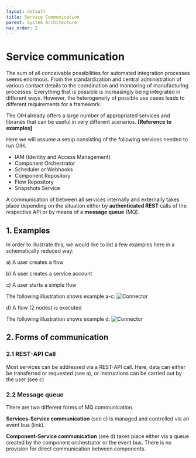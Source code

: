 ```yaml
---
layout: default
title: Service Communication
parent: System Architecture
nav_order: 2
---
```


# Service communication

The sum of all conceivable possibilities for automated integration processes seems enormous. From the standardization and central administration of various contact details to the coordination and monitoring of manufacturing processes. Everything that is possible is increasingly being integrated in different ways. However, the heterogeneity of possible use cases leads to different requirements for a framework.

The OIH already offers a large number of appropriated services and libraries that can be useful in very different scenarios. **[Reference to examples]**

Here we will assume a setup consisting of the following services needed to run OIH.

- IAM (Identity and Access Management)
- Component Orchestrator
- Scheduler or Webhooks
- Component Repository
- Flow Repository
- Snapshots Service

A communication of between all services internally and externally takes place depending on the situation either by **authenticated REST** calls ​​of the respective API or by means of a **message queue** (MQ).

## 1. Examples

In order to illustrate this, we would like to list a few examples here in a schematically reduced way:

a) A user creates a flow

b) A user creates a service account

c) A user starts a simple flow

The following illustration shows example a-c:
![Connector](../../assets/images/communication.example.a-c.png)

d) A flow (2 nodes) is executed

The following illustration shows example d:
![Connector](../../assets/images/communication.example.png)


## 2. Forms of communication

### 2.1 REST-API Call

Most services can be addressed via a REST-API call. Here, data can either be transferred or requested (see a), or instructions can be carried out by the user (see c)

### 2.2 Message queue
There are two different forms of MQ communication. 

**Services-Service communication** (see c) is managed and controlled via an event bus (link). 

**Component-Service communication** (see d) takes place either via a queue created by the component orchestrator or the event bus. There is no provision for direct communication between components. 